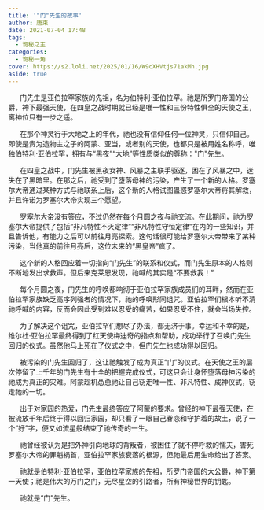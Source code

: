 ```yaml
---
title: '"门"先生的故事'
author: 唐束
date: 2021-07-04 17:48
tags: 
  - 诡秘之主
categories: 
  - 诡秘一角
cover: https://s2.loli.net/2025/01/16/W9cXHVtjs71akMh.jpg
aside: true
---
```

&nbsp;&nbsp;&nbsp;&nbsp;&nbsp;&nbsp;门先生是亚伯拉罕家族的先祖，名为伯特利·亚伯拉罕。祂是所罗门帝国的公爵，神下最强天使，在四皇之战时期就已经是唯一性和三份特性俱全的天使之王，离神位只有一步之遥。

&nbsp;&nbsp;&nbsp;&nbsp;&nbsp;&nbsp;在那个神灵行于大地之上的年代，祂也没有信仰任何一位神灵，只信仰自己。即使是贵为造物主之子的阿蒙、亚当，或者别的天使，也都只是被用姓名称呼，唯独伯特利·亚伯拉罕，拥有与“黑夜”“大地”等性质类似的尊称："门"先生。

&nbsp;&nbsp;&nbsp;&nbsp;&nbsp;&nbsp;在四皇之战中，门先生被黑夜女神、风暴之主联手驱逐，困在了风暴之中，迷失在了黑暗里。在那之后，祂受到了堕落母神的污染，产生了一个新的人格。罗塞尔大帝通过某种方式与祂联系上后，这个新的人格试图蛊惑罗塞尔大帝将其解救，并且许诺为罗塞尔大帝实现三个愿望。

&nbsp;&nbsp;&nbsp;&nbsp;&nbsp;&nbsp;罗塞尔大帝没有答应，不过仍然在每个月圆之夜与祂交流。在此期间，祂为罗塞尔大帝提供了包括“非凡特性不灭定律”“非凡特性守恒定律”在内的一些知识，并且告诉他，有能力之后可以前往月亮探索。这句话很可能给罗塞尔大帝带来了某种污染，当他真的前往月亮后，这位未来的“黑皇帝”疯了。

&nbsp;&nbsp;&nbsp;&nbsp;&nbsp;&nbsp;这个新的人格回应着一切指向“门先生”的联系和仪式，而门先生原本的人格则不断地发出求救声。但后来克莱恩发现，祂喊的其实是“不要救我！”

&nbsp;&nbsp;&nbsp;&nbsp;&nbsp;&nbsp;每个月圆之夜，门先生的呼唤都响彻于亚伯拉罕家族成员们的耳畔，然而在亚伯拉罕家族缺乏高序列强者的情况下，祂的呼唤形同诅咒。亚伯拉罕们根本听不清祂呼喊的内容，反而会因此受到难以忍受的痛苦，如果忍受不住，就会当场失控。

&nbsp;&nbsp;&nbsp;&nbsp;&nbsp;&nbsp;为了解决这个诅咒，亚伯拉罕们想尽了办法，都无济于事。幸运和不幸的是，维尔杜·亚伯拉罕最终得到了红天使梅迪奇的指点和帮助，成功举行了召唤门先生回归的仪式。虽然他马上死在了仪式之中，但门先生也成功得以回归。

&nbsp;&nbsp;&nbsp;&nbsp;&nbsp;&nbsp;被污染的门先生回归了，这让祂触发了成为真正“门”的仪式。在天使之王的层次停留了上千年的门先生有十全的把握完成仪式，可这只会让身怀堕落母神污染的祂成为真正的灾难。阿蒙趁机怂恿祂让自己窃走唯一性、非凡特性、成神仪式，窃走祂的一切。

&nbsp;&nbsp;&nbsp;&nbsp;&nbsp;&nbsp;出于对家园的热爱，门先生最终答应了阿蒙的要求。曾经的神下最强天使，在被流放千年后终于得以回归家园，却只看了一眼自己眷恋和守护着的故土，说了一个“好”字，便又如流星般结束了祂传奇的一生。

&nbsp;&nbsp;&nbsp;&nbsp;&nbsp;&nbsp;祂曾经被认为是把外神引向地球的背叛者，被困住了就不停呼救的懦夫，害死罗塞尔大帝的罪魁祸首，亚伯拉罕家族衰落的根源，但祂最后用生命给出了答案。

&nbsp;&nbsp;&nbsp;&nbsp;&nbsp;&nbsp;祂就是伯特利·亚伯拉罕，亚伯拉罕家族的先祖，所罗门帝国的大公爵，神下第一天使；祂是伟大的万门之门，无尽星空的引路者，所有神秘世界的钥匙。

&nbsp;&nbsp;&nbsp;&nbsp;&nbsp;&nbsp;祂就是“门”先生。